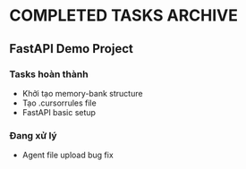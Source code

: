 # COMPLETED TASKS ARCHIVE

## FastAPI Demo Project

### Tasks hoàn thành
- Khởi tạo memory-bank structure
- Tạo .cursorrules file
- FastAPI basic setup

### Đang xử lý
- Agent file upload bug fix
